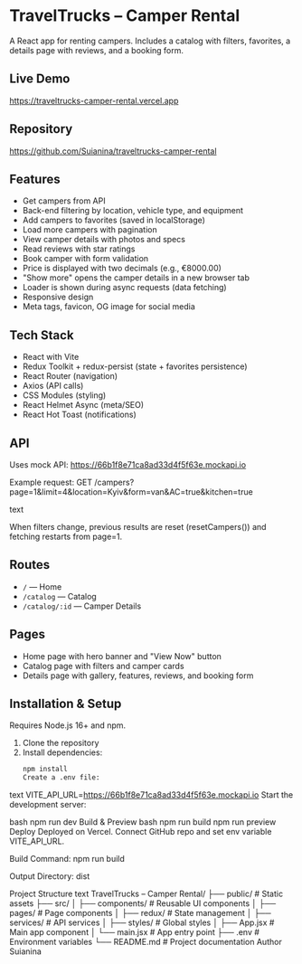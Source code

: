 # TravelTrucks – Camper Rental

A React app for renting campers. Includes a catalog with filters, favorites, a details page with reviews, and a booking form.

## Live Demo

https://traveltrucks-camper-rental.vercel.app

## Repository

https://github.com/Suianina/traveltrucks-camper-rental

## Features

- Get campers from API
- Back-end filtering by location, vehicle type, and equipment
- Add campers to favorites (saved in localStorage)
- Load more campers with pagination
- View camper details with photos and specs
- Read reviews with star ratings
- Book camper with form validation
- Price is displayed with two decimals (e.g., €8000.00)
- "Show more" opens the camper details in a new browser tab
- Loader is shown during async requests (data fetching)
- Responsive design
- Meta tags, favicon, OG image for social media

## Tech Stack

- React with Vite
- Redux Toolkit + redux-persist (state + favorites persistence)
- React Router (navigation)
- Axios (API calls)
- CSS Modules (styling)
- React Helmet Async (meta/SEO)
- React Hot Toast (notifications)

## API

Uses mock API: https://66b1f8e71ca8ad33d4f5f63e.mockapi.io

Example request:
GET /campers?page=1&limit=4&location=Kyiv&form=van&AC=true&kitchen=true

text

When filters change, previous results are reset (resetCampers()) and fetching restarts from page=1.

## Routes

- `/` — Home
- `/catalog` — Catalog
- `/catalog/:id` — Camper Details

## Pages

- Home page with hero banner and "View Now" button
- Catalog page with filters and camper cards
- Details page with gallery, features, reviews, and booking form

## Installation & Setup

Requires Node.js 16+ and npm.

1. Clone the repository
2. Install dependencies:
   ```bash
   npm install
   Create a .env file:
   ```

text
VITE_API_URL=https://66b1f8e71ca8ad33d4f5f63e.mockapi.io
Start the development server:

bash
npm run dev
Build & Preview
bash
npm run build
npm run preview
Deploy
Deployed on Vercel. Connect GitHub repo and set env variable VITE_API_URL.

Build Command: npm run build

Output Directory: dist

Project Structure
text
TravelTrucks – Camper Rental/
├── public/ # Static assets
├── src/
│ ├── components/ # Reusable UI components
│ ├── pages/ # Page components
│ ├── redux/ # State management
│ ├── services/ # API services
│ ├── styles/ # Global styles
│ ├── App.jsx # Main app component
│ └── main.jsx # App entry point
├── .env # Environment variables
└── README.md # Project documentation
Author
Suianina
